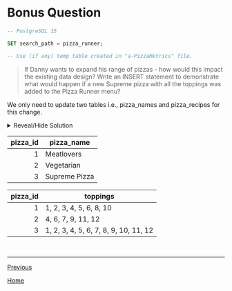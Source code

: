 # **Bonus Question**

```sql
-- PostgreSQL 15

SET search_path = pizza_runner;

-- Use (if any) temp table created in "a-PizzaMetrics" file.
```

> If Danny wants to expand his range of pizzas - how would this impact the existing data design? Write an INSERT statement to demonstrate what would happen if a new Supreme pizza with all the toppings was added to the Pizza Runner menu?

We only need to update two tables i.e., pizza_names and pizza_recipes for this change.

<details>
<summary>Reveal/Hide Solution</summary>

```sql
INSERT INTO pizza_names
	("pizza_id", "pizza_name")
VALUES
	(3, 'Supreme Pizza');

INSERT INTO pizza_recipes
	("pizza_id", "toppings")
VALUES
	(3, '1, 2, 3, 4, 5, 6, 7, 8, 9, 10, 11, 12');
```

</details>

| **pizza_id** | **pizza_name** |
| -----------: | -------------- |
|            1 | Meatlovers     |
|            2 | Vegetarian     |
|            3 | Supreme Pizza  |

| **pizza_id** | **toppings**                          |
| -----------: | ------------------------------------- |
|            1 | 1, 2, 3, 4, 5, 6, 8, 10               |
|            2 | 4, 6, 7, 9, 11, 12                    |
|            3 | 1, 2, 3, 4, 5, 6, 7, 8, 9, 10, 11, 12 |

<br>

---

[Previous](d-PricingAndRatings.md)

[Home](../README.md)
